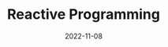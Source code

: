 ---
title: "Reactive Programming"
date: 2022-11-08
draft: true
authors: ["ngoctd"]
# tags: ["golang", "basic"]
---